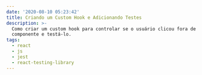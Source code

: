```yaml
---
date: '2020-08-10 05:23:42'
title: Criando um Custom Hook e Adicionando Testes
description: >-
  Como criar um custom hook para controlar se o usuário clicou fora de um
  componente e testá-lo.
tags:
  - react
  - js
  - jest
  - react-testing-library
---
```



